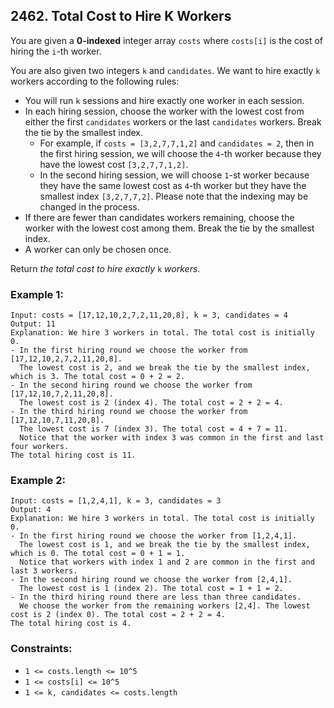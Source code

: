 ## 2462. Total Cost to Hire K Workers

You are given a **0-indexed** integer array ```costs``` where ```costs[i]``` is the cost of hiring the ```i```-th worker.

You are also given two integers ```k``` and ```candidates```. We want to hire exactly ```k``` workers according to the following rules:

* You will run ```k``` sessions and hire exactly one worker in each session.
* In each hiring session, choose the worker with the lowest cost from either the first ```candidates``` workers or the last ```candidates``` workers. Break the tie by the smallest index.
    * For example, if ```costs = [3,2,7,7,1,2]``` and ```candidates = 2```, then in the first hiring session, we will choose the ```4```-th worker because they have the lowest cost ```[3,2,7,7,1,2]```.
    * In the second hiring session, we will choose ```1```-st worker because they have the same lowest cost as ```4```-th worker but they have the smallest index ```[3,2,7,7,2]```. Please note that the indexing may be changed in the process.
* If there are fewer than candidates workers remaining, choose the worker with the lowest cost among them. Break the tie by the smallest index.
* A worker can only be chosen once.

Return *the total cost to hire exactly* ```k``` *workers*.

### Example 1:
```
Input: costs = [17,12,10,2,7,2,11,20,8], k = 3, candidates = 4
Output: 11
Explanation: We hire 3 workers in total. The total cost is initially 0.
- In the first hiring round we choose the worker from [17,12,10,2,7,2,11,20,8].
  The lowest cost is 2, and we break the tie by the smallest index, which is 3. The total cost = 0 + 2 = 2.
- In the second hiring round we choose the worker from [17,12,10,7,2,11,20,8].
  The lowest cost is 2 (index 4). The total cost = 2 + 2 = 4.
- In the third hiring round we choose the worker from [17,12,10,7,11,20,8].
  The lowest cost is 7 (index 3). The total cost = 4 + 7 = 11.
  Notice that the worker with index 3 was common in the first and last four workers.
The total hiring cost is 11.
```
### Example 2:
```
Input: costs = [1,2,4,1], k = 3, candidates = 3
Output: 4
Explanation: We hire 3 workers in total. The total cost is initially 0.
- In the first hiring round we choose the worker from [1,2,4,1].
  The lowest cost is 1, and we break the tie by the smallest index, which is 0. The total cost = 0 + 1 = 1.
  Notice that workers with index 1 and 2 are common in the first and last 3 workers.
- In the second hiring round we choose the worker from [2,4,1].
  The lowest cost is 1 (index 2). The total cost = 1 + 1 = 2.
- In the third hiring round there are less than three candidates.
  We choose the worker from the remaining workers [2,4]. The lowest cost is 2 (index 0). The total cost = 2 + 2 = 4.
The total hiring cost is 4.
```

### Constraints:

* ```1 <= costs.length <= 10^5```
* ```1 <= costs[i] <= 10^5```
* ```1 <= k, candidates <= costs.length```